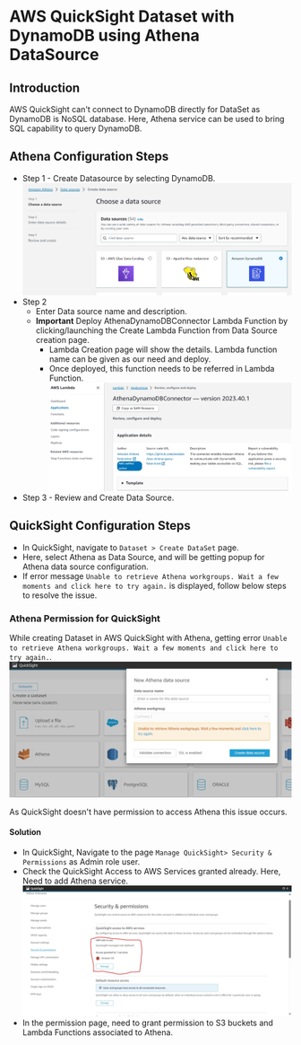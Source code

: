 # AWS QuickSight Dataset with DynamoDB using Athena DataSource

## Introduction
AWS QuickSight can't connect to DynamoDB directly for DataSet as DynamoDB is NoSQL database. Here, Athena service can be used to bring SQL capability to query DynamoDB.

## Athena Configuration Steps
* Step 1 - Create Datasource by selecting DynamoDB.
![](aws-athena-datasource-dynamodb-creation.jpg)
* Step 2
    * Enter Data source name and description. 
    * **Important** Deploy AthenaDynamoDBConnector Lambda Function by clicking/launching the Create Lambda Function from Data Source creation page. 
        * Lambda Creation page will show the details. Lambda function name can be given as our need and deploy.
        * Once deployed, this function needs to be referred in Lambda Function.
![](aws-athena-lambda-dynamodb-connection.jpg) 
* Step 3 - Review and Create Data Source.

## QuickSight Configuration Steps

* In QuickSight, navigate to `Dataset > Create DataSet` page. 
* Here, select Athena as Data Source, and will be getting popup for Athena data source configuration. 
* If error message `Unable to retrieve Athena workgroups. Wait a few moments and click here to try again.` is displayed, follow below steps to resolve the issue.  

### Athena Permission for QuickSight
While creating Dataset in AWS QuickSight with Athena, getting error `Unable to retrieve Athena workgroups. Wait a few moments and click here to try again.`. 
![](aws-quicksight-athena-access-issue.jpg)

As QuickSight doesn't have permission to access Athena this issue occurs.   

#### Solution
* In QuickSight, Navigate to the page `Manage QuickSight> Security & Permissions` as Admin role user.
* Check the QuickSight Access to AWS Services granted already. Here, Need to add Athena service.
![](aws-quicksight-permission-management.jpeg)
* In the permission page, need to grant permission to S3 buckets and Lambda Functions associated to Athena.

